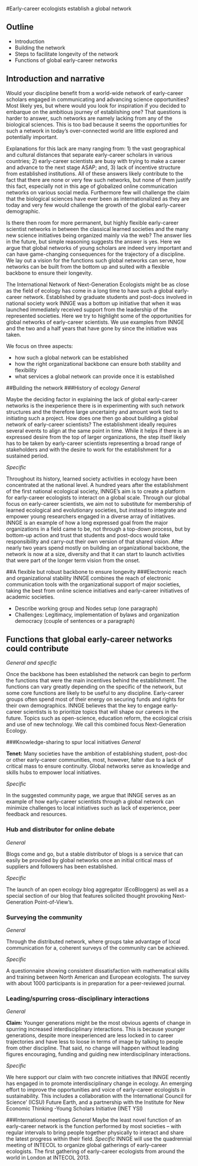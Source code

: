 #Early-career ecologists establish a global network

## Outline
- Introduction
-	Building the network
-	Steps to facilitate longevity of the network
-	Functions of global early-career networks

## Introduction and narrative
Would your discipline benefit from a world-wide network of early-career scholars engaged in communicating and advancing science opportunities? Most likely yes, but where would you look for inspiration if you decided to embarque on the ambitious journey of establishing one? That questions is harder to answer, such networks are namely lacking from any of the biological sciences. This is too bad because it seems the opportunities for such a network in today’s over-connected world are little explored and potentially important.

Explanations for this lack are many ranging from: 1) the vast geographical and cultural distances that separate early-career scholars in various countries; 2) early-career scientists are busy with trying to make a career and advance to the next stage ASAP; and, 3) lack of incentive structure from established institutions.  All of these answers likely contribute to the fact that there are none or very few such networks, but none of them justify this fact, especially not in this age of globalized online communication networks on various social media. Furthermore few will challenge the claim that the biological sciences have ever been as internationalized as they are today and very few would challenge the growth of the global early-career demographic.

Is there then room for more permanent, but highly flexible early-career scientist networks in between the classical learned societies and the many new science initiatives being organized mainly via the web? The answer lies in the future, but simple reasoning suggests the answer is yes. Here we argue that global networks of young scholars are indeed very important and can have game-changing consequences for the trajectory of a discipline. We lay out a vision for the functions such global networks can serve, how networks can be built from the bottom up and suited with a flexible backbone to ensure their longevity.

The International Network of Next-Generation Ecologists might be as close as the field of ecology has come in a long time to have such a global early-career network. Established by graduate students and post-docs involved in national society work INNGE was a bottom up initiative that when it was launched immediately received support from the leadership of the represented societies. Here we try to highlight some of the opportunities for global networks of early-career scientists. We use examples from INNGE and the two and a half years that have gone by since the initiative was taken.

We focus on three aspects:
-	how such a global network can be established
-	how the right organizational backbone can ensure both stability and flexibility
-	what services a global network can provide once it is established


##Building the network
###History of ecology
*General*

Maybe the deciding factor in explaining the lack of global early-career networks is the inexperience there is in experimenting with such network structures and the therefore large uncertainty and amount work tied to initiating such a project.
How does one then go about building a global network of early-career scientists? The establishment ideally requires several events to align at the same point in time. While it helps if there is an expressed desire from the top of larger organizations, the step itself likely has to be taken by early-career scientists representing a broad range of stakeholders and with the desire to work for the establishment for a sustained period.

*Specific*

Throughout its history, learned society activities in ecology have been concentrated at the national level. A hundred years after the establishment of the first national ecological society, INNGE’s aim is to create a platform for early-career ecologists to interact on a global scale. Through our global focus on early-career scientists, we aim not to substitute for membership of learned ecological and evolutionary societies, but instead to integrate and empower young researchers engaged in a diverse array of initiatives. 
INNGE is an example of how a long expressed goal from the major organizations in a field came to be, not through a top-down process, but by bottom-up action and trust that students and post-docs would take responsibility and carry-out their own version of that shared vision.  After nearly two years spend mostly on building an organizational backbone, the network is now at a size, diversity and that it can start to launch activities that were part of the longer term vision from the onset.

##A flexible but robust backbone to ensure longevity
###Electronic reach and organizational stability
INNGE combines the reach of electronic communication tools with the organizational support of major societies, taking the best from online science initiatives and early-career initiatives of academic societies. 
-	Describe working group and Nodes setup (one paragraph)
-	Challenges: Legitimacy, implementation of bylaws and organization democracy (couple of sentences or a paragraph)

## Functions that global early-career networks could contribute
*General and specific*

Once the backbone has been established the network can begin to perform the functions that were the main incentives behind the establishment. The functions can vary greatly depending on the specific of the network, but some core functions are likely to be useful to any discipline. Early-career groups often spend most of their energy on securing funds and rights for their own demographics. INNGE believes that the key to engage early-career scientists is to prioritize topics that will shape our careers in the future. Topics such as open-science, education reform, the ecological crisis and use of new technology. We call this combined focus Next-Generation Ecology.

###Knowledge-sharing to spur local initiatives 
*General*

**Tenet:** Many societies have the ambition of establishing student, post-doc or other early-career communities, most, however, falter due to a lack of critical mass to ensure continuity. Global networks serve as knowledge and skills hubs to empower local initiatives.

*Specific*

In the suggested community page, we argue that INNGE serves as an example of how early-career scientists through a global network can minimize challenges to local initiatives such as lack of experience, peer feedback and resources. 

### Hub and distributor for online debate

*General*

Blogs come and go, but a stable distributor of blogs is a service that can easily be provided by global networks once an initial critical mass of suppliers and followers has been established.

*Specific*

The launch of an open ecology blog aggregator (EcoBloggers) as well as a special section of our blog that features solicited thought provoking Next-Generation Point-of-View’s. 

### Surveying the community

*General*

Through the distributed network, where groups take advantage of local communication for a, coherent surveys of the community can be achieved.

*Specific*

A questionnaire showing consistent dissatisfaction with mathematical skills and training between North American and European ecologists. The survey with about 1000 participants is in preparation for a peer-reviewed journal. 

### Leading/spurring cross-disciplinary interactions
*General*

**Claim:** Younger generations might be the most obvious agents of change in spurring increased interdisciplinary interactions. This is because younger generations, despite more inexperienced are less locked in to career trajectories and have less to loose in terms of image by talking to people from other discipline. That said, no change will happen without leading figures encouraging, funding and guiding new interdisciplinary interactions.

*Specific*

We here support our claim with two concrete initiatives that INNGE recently has engaged in to promote interdisciplinary change in ecology. An emerging effort to improve the opportunities and voice of early-career ecologists in sustainability. This includes a collaboration with the International Council for Science’ (ICSU) Future Earth, and a partnership with the Institute for New Economic Thinking -Young Scholars Initiative (INET YSI) 

###International meetings
*General*
Maybe the least novel function of an early-career network is the function performed by most societies – with regular intervals to bring people together physically to interact and share the latest progress within their field. 
*Specific*
INNGE will use the quadrennial meeting of INTECOL to organize global gatherings of early-career ecologists. The first gathering of early-career ecologists from around the world in London at INTECOL 2013.




